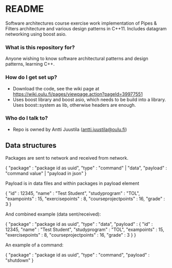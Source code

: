# README #

Software architectures course exercise work implementation of Pipes & Filters architecture and various design patterns in C++11. Includes datagram networking using boost asio.

### What is this repository for? ###

Anyone wishing to know software architectural patterns and design patterns, learning C++.

### How do I get set up? ###

* Download the code, see the wiki page at https://wiki.oulu.fi/pages/viewpage.action?pageId=39977551
* Uses boost library and boost asio, which needs to be build into a library. Uses boost::system as lib, otherwise headers are enough.

### Who do I talk to? ###

* Repo is owned by Antti Juustila (antti.juustila@oulu.fi)

## Data structures

Packages are sent to network and received from network.

{ 
  "package" : "package id as uuid",
  "type" : "command" | "data",
  "payload" : "command value" | "payload in json"
}

Payload is in data files and within packages in payload element

{
   "id" : 12345,
   "name" : "Test Student",
   "studyprogram" : "TOL",
   "exampoints" : 15,
   "exercisepoints" : 8,
   "courseprojectpoints" : 16,
   "grade" : 3
}

And combined example (data sent/received):

{ 
  "package" : "package id as uuid",
  "type" : "data",
  "payload" :
     {
        "id" : 12345,
        "name" : "Test Student",
        "studyprogram" : "TOL",
        "exampoints" : 15,
        "exercisepoints" : 8,
        "courseprojectpoints" : 16,
        "grade" : 3
    }
}

An example of a command:

{
  "package" : "package id as uuid",
  "type" : "command",
  "payload" : "shutdown"
}
